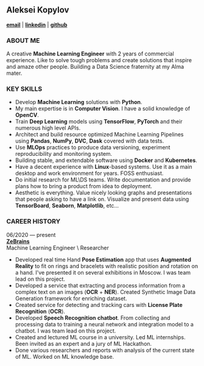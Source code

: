 ## Aleksei Kopylov
**[email](mailto:alexkopylov123@gmail.com)**  |   **[linkedin](https://www.linkedin.com/in/aleksei-kopylov-8b0840169/)**   |   **[github](https://github.com/Alex-Kopylov)**

### ABOUT ME
A creative **Machine Learning Engineer** with 2 years of commercial experience. Like to solve tough problems and create solutions that inspire and amaze other people. Building a Data Science fraternity at my Alma mater.

### KEY SKILLS
* Develop **Machine Learning** solutions with **Python**.  
* My main expertise is in **Computer Vision**. I have a solid knowledge of **OpenCV**.  
* Train **Deep Learning** models using **TensorFlow**, **PyTorch** and their numerous high level APIs. 
* Architect and build resource optimized Machine Learning Pipelines using **Pandas**, **NumPy**, **DVC**, **Dask** covered with data tests.
* Use **MLOps** practices to produce data versioning, experiment reproducibility and monitoring system.
* Building stable, and extendable software using **Docker** and **Kubernetes**.
* Have a decent experience with **Linux**-based systems. Use it as a main desktop and work environment for years. FOSS enthusiast.
* Do initial research for ML\DS teams. Write documentation and provide plans how to bring a product from idea to deployment.
* Aesthetic is everything. Value nicely looking graphs and presentations that people asking to have a link on.  Visualize and present data using **TensorBoard**, **Seaborn**, **Matplotlib**, etc…

### CAREER HISTORY
06/2020 — present  
__[ZeBrains](https://zebrains.ru/)__  
Machine Learning Engineer \ Researcher

* Developed real time Hand **Pose Estimation** app that uses **Augmented Reality** to fit on rings and bracelets with realistic position and rotation on a hand. I've presented it on several exhibitions in Moscow. I was team lead on this project.
* Developed a service that extracting and process information from a complex text on an images (**OCR** + **NER**). Created Synthetic Image Data Generation framework for enriching dataset.
* Created service for detecting and tracking cars with **License Plate Recognition** (**OCR**). 
* Developed **Speech Recognition** **chatbot**. From collecting and processing data to training a neural network and integration model to a chatbot. I was team lead on this project.
* Created and lectured ML course in a university. Led ML internships. Been invited as an expert and a jury of ML Hackathon. 
* Done various researchers and reports with analysis of the current state of ML. Worked on ML knowledge base.
